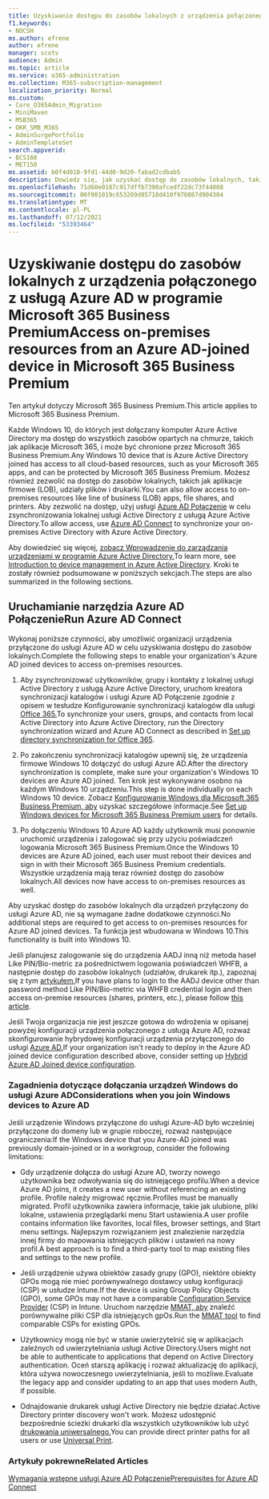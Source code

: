 ```yaml
---
title: Uzyskiwanie dostępu do zasobów lokalnych z urządzenia połączonego z usługą Azure AD w usłudze Microsoft 365 Business
f1.keywords:
- NOCSH
ms.author: efrene
author: efrene
manager: scotv
audience: Admin
ms.topic: article
ms.service: o365-administration
ms.collection: M365-subscription-management
localization_priority: Normal
ms.custom:
- Core_O365Admin_Migration
- MiniMaven
- MSB365
- OKR_SMB_M365
- AdminSurgePortfolio
- AdminTemplateSet
search.appverid:
- BCS160
- MET150
ms.assetid: b0f4d010-9fd1-44d0-9d20-fabad2cdbab5
description: Dowiedz się, jak uzyskać dostęp do zasobów lokalnych, takich jak aplikacje firmowe, udziały plików i drukarki, za pomocą Azure Active Directory urządzenia Windows 10 firmowego.
ms.openlocfilehash: 71d60e0187c917dffb7390afcedf22dc73f44008
ms.sourcegitcommit: 00f001019c653269d85718d410f970887d904304
ms.translationtype: MT
ms.contentlocale: pl-PL
ms.lasthandoff: 07/12/2021
ms.locfileid: "53393464"
---
```

# <a name="access-on-premises-resources-from-an-azure-ad-joined-device-in-microsoft-365-business-premium"></a><span data-ttu-id="88788-103">Uzyskiwanie dostępu do zasobów lokalnych z urządzenia połączonego z usługą Azure AD w programie Microsoft 365 Business Premium</span><span class="sxs-lookup"><span data-stu-id="88788-103">Access on-premises resources from an Azure AD-joined device in Microsoft 365 Business Premium</span></span>

<span data-ttu-id="88788-104">Ten artykuł dotyczy Microsoft 365 Business Premium.</span><span class="sxs-lookup"><span data-stu-id="88788-104">This article applies to Microsoft 365 Business Premium.</span></span>

<span data-ttu-id="88788-105">Każde Windows 10, do których jest dołączany komputer Azure Active Directory ma dostęp do wszystkich zasobów opartych na chmurze, takich jak aplikacje Microsoft 365, i może być chronione przez Microsoft 365 Business Premium.</span><span class="sxs-lookup"><span data-stu-id="88788-105">Any Windows 10 device that is Azure Active Directory joined has access to all cloud-based resources, such as your Microsoft 365 apps, and can be protected by Microsoft 365 Business Premium.</span></span> <span data-ttu-id="88788-106">Możesz również zezwolić na dostęp do zasobów lokalnych, takich jak aplikacje firmowe (LOB), udziały plików i drukarki.</span><span class="sxs-lookup"><span data-stu-id="88788-106">You can also allow access to on-premises resources like line of business (LOB) apps, file shares, and printers.</span></span> <span data-ttu-id="88788-107">Aby zezwolić na dostęp, użyj usługi [Azure AD Połączenie](/azure/active-directory/connect/active-directory-aadconnect) w celu zsynchronizowania lokalnej usługi Active Directory z usługą Azure Active Directory.</span><span class="sxs-lookup"><span data-stu-id="88788-107">To allow access, use [Azure AD Connect](/azure/active-directory/connect/active-directory-aadconnect) to synchronize your on-premises Active Directory with Azure Active Directory.</span></span>

<span data-ttu-id="88788-108">Aby dowiedzieć się więcej, [zobacz Wprowadzenie do zarządzania urządzeniami w programie Azure Active Directory.](/azure/active-directory/device-management-introduction)</span><span class="sxs-lookup"><span data-stu-id="88788-108">To learn more, see [Introduction to device management in Azure Active Directory](/azure/active-directory/device-management-introduction).</span></span>
<span data-ttu-id="88788-109">Kroki te zostały również podsumowane w poniższych sekcjach.</span><span class="sxs-lookup"><span data-stu-id="88788-109">The steps are also summarized in the following sections.</span></span>

## <a name="run-azure-ad-connect"></a><span data-ttu-id="88788-110">Uruchamianie narzędzia Azure AD Połączenie</span><span class="sxs-lookup"><span data-stu-id="88788-110">Run Azure AD Connect</span></span>

<span data-ttu-id="88788-111">Wykonaj poniższe czynności, aby umożliwić organizacji urządzenia przyłączone do usługi Azure AD w celu uzyskiwania dostępu do zasobów lokalnych.</span><span class="sxs-lookup"><span data-stu-id="88788-111">Complete the following steps to enable your organization's Azure AD joined devices to access on-premises resources.</span></span>

1. <span data-ttu-id="88788-112">Aby zsynchronizować użytkowników, grupy i kontakty z lokalnej usługi Active Directory z usługą Azure Active Directory, uruchom kreatora synchronizacji katalogów i usługi Azure AD Połączenie zgodnie z opisem w tesłudze Konfigurowanie synchronizacji katalogów dla usługi [Office 365.](../enterprise/set-up-directory-synchronization.md)</span><span class="sxs-lookup"><span data-stu-id="88788-112">To synchronize your users, groups, and contacts from local Active Directory into Azure Active Directory, run the Directory synchronization wizard and Azure AD Connect as described in [Set up directory synchronization for Office 365](../enterprise/set-up-directory-synchronization.md).</span></span>

2. <span data-ttu-id="88788-113">Po zakończeniu synchronizacji katalogów upewnij się, że urządzenia firmowe Windows 10 dołączyć do usługi Azure AD.</span><span class="sxs-lookup"><span data-stu-id="88788-113">After the directory synchronization is complete, make sure your organization's Windows 10 devices are Azure AD joined.</span></span> <span data-ttu-id="88788-114">Ten krok jest wykonywane osobno na każdym Windows 10 urządzeniu.</span><span class="sxs-lookup"><span data-stu-id="88788-114">This step is done individually on each Windows 10 device.</span></span> <span data-ttu-id="88788-115">Zobacz [Konfigurowanie Windows dla Microsoft 365 Business Premium, aby](set-up-windows-devices.md) uzyskać szczegółowe informacje.</span><span class="sxs-lookup"><span data-stu-id="88788-115">See [Set up Windows devices for Microsoft 365 Business Premium users](set-up-windows-devices.md) for details.</span></span>

3. <span data-ttu-id="88788-116">Po dołączeniu Windows 10 Azure AD każdy użytkownik musi ponownie uruchomić urządzenia i zalogować się przy użyciu poświadczeń logowania Microsoft 365 Business Premium.</span><span class="sxs-lookup"><span data-stu-id="88788-116">Once the Windows 10 devices are Azure AD joined, each user must reboot their devices and sign in with their Microsoft 365 Business Premium credentials.</span></span> <span data-ttu-id="88788-117">Wszystkie urządzenia mają teraz również dostęp do zasobów lokalnych.</span><span class="sxs-lookup"><span data-stu-id="88788-117">All devices now have access to on-premises resources as well.</span></span>

<span data-ttu-id="88788-118">Aby uzyskać dostęp do zasobów lokalnych dla urządzeń przyłączony do usługi Azure AD, nie są wymagane żadne dodatkowe czynności.</span><span class="sxs-lookup"><span data-stu-id="88788-118">No additional steps are required to get access to on-premises resources for Azure AD joined devices.</span></span> <span data-ttu-id="88788-119">Ta funkcja jest wbudowana w Windows 10.</span><span class="sxs-lookup"><span data-stu-id="88788-119">This functionality is built into Windows 10.</span></span>

<span data-ttu-id="88788-120">Jeśli planujesz zalogowanie się do urządzenia AADJ inną niż metoda haseł Like PIN/Bio-metric za pośrednictwem logowania poświadczeń WHFB, a następnie dostęp do zasobów lokalnych (udziałów, drukarek itp.), zapoznaj się z tym [artykułem.](/windows/security/identity-protection/hello-for-business/hello-hybrid-aadj-sso-base)</span><span class="sxs-lookup"><span data-stu-id="88788-120">If you have plans to login to the AADJ device other than password method Like PIN/Bio-metric via WHFB credential login and then access on-premise resources (shares, printers, etc.), please follow [this article](/windows/security/identity-protection/hello-for-business/hello-hybrid-aadj-sso-base).</span></span>

<span data-ttu-id="88788-121">Jeśli Twoja organizacja nie jest jeszcze gotowa do wdrożenia w opisanej powyżej konfiguracji urządzenia połączonego z usługą Azure AD, rozważ skonfigurowanie hybrydowej konfiguracji urządzenia przyłączonego do usługi [Azure AD.](manage-windows-devices.md)</span><span class="sxs-lookup"><span data-stu-id="88788-121">If your organization isn't ready to deploy in the Azure AD joined device configuration described above, consider setting up [Hybrid Azure AD Joined device configuration](manage-windows-devices.md).</span></span>

### <a name="considerations-when-you-join-windows-devices-to-azure-ad"></a><span data-ttu-id="88788-122">Zagadnienia dotyczące dołączania urządzeń Windows do usługi Azure AD</span><span class="sxs-lookup"><span data-stu-id="88788-122">Considerations when you join Windows devices to Azure AD</span></span>

<span data-ttu-id="88788-123">Jeśli urządzenie Windows przyłączone do usługi Azure-AD było wcześniej przyłączone do domeny lub w grupie roboczej, rozważ następujące ograniczenia:</span><span class="sxs-lookup"><span data-stu-id="88788-123">If the Windows device that you Azure-AD joined was previously domain-joined or in a workgroup, consider the following limitations:</span></span>

- <span data-ttu-id="88788-124">Gdy urządzenie dołącza do usługi Azure AD, tworzy nowego użytkownika bez odwoływania się do istniejącego profilu.</span><span class="sxs-lookup"><span data-stu-id="88788-124">When a device Azure AD joins, it creates a new user without referencing an existing profile.</span></span> <span data-ttu-id="88788-125">Profile należy migrować ręcznie.</span><span class="sxs-lookup"><span data-stu-id="88788-125">Profiles must be manually migrated.</span></span> <span data-ttu-id="88788-126">Profil użytkownika zawiera informacje, takie jak ulubione, pliki lokalne, ustawienia przeglądarki menu Start ustawienia.</span><span class="sxs-lookup"><span data-stu-id="88788-126">A user profile contains information like favorites, local files, browser settings, and Start menu settings.</span></span> <span data-ttu-id="88788-127">Najlepszym rozwiązaniem jest znalezienie narzędzia innej firmy do mapowania istniejących plików i ustawień na nowy profil.</span><span class="sxs-lookup"><span data-stu-id="88788-127">A best approach is to find a third-party tool to map existing files and settings to the new profile.</span></span>

- <span data-ttu-id="88788-128">Jeśli urządzenie używa obiektów zasady grupy (GPO), niektóre obiekty GPOs [](/windows/configuration/provisioning-packages/how-it-pros-can-use-configuration-service-providers) mogą nie mieć porównywalnego dostawcy usług konfiguracji (CSP) w usłudze Intune.</span><span class="sxs-lookup"><span data-stu-id="88788-128">If the device is using Group Policy Objects (GPO), some GPOs may not have a comparable [Configuration Service Provider](/windows/configuration/provisioning-packages/how-it-pros-can-use-configuration-service-providers) (CSP) in Intune.</span></span> <span data-ttu-id="88788-129">Uruchom narzędzie [MMAT, aby](https://www.microsoft.com/download/details.aspx?id=45520) znaleźć porównywalne pliki CSP dla istniejących gpOs.</span><span class="sxs-lookup"><span data-stu-id="88788-129">Run the [MMAT tool](https://www.microsoft.com/download/details.aspx?id=45520) to find comparable CSPs for existing GPOs.</span></span>

- <span data-ttu-id="88788-130">Użytkownicy mogą nie być w stanie uwierzytelnić się w aplikacjach zależnych od uwierzytelniania usługi Active Directory.</span><span class="sxs-lookup"><span data-stu-id="88788-130">Users might not be able to authenticate to applications that depend on Active Directory authentication.</span></span> <span data-ttu-id="88788-131">Oceń starszą aplikację i rozważ aktualizację do aplikacji, która używa nowoczesnego uwierzytelniania, jeśli to możliwe.</span><span class="sxs-lookup"><span data-stu-id="88788-131">Evaluate the legacy app and consider updating to an app that uses modern Auth, if possible.</span></span>

- <span data-ttu-id="88788-132">Odnajdowanie drukarek usługi Active Directory nie będzie działać.</span><span class="sxs-lookup"><span data-stu-id="88788-132">Active Directory printer discovery won't work.</span></span> <span data-ttu-id="88788-133">Możesz udostępnić bezpośrednie ścieżki drukarki dla wszystkich użytkowników lub użyć [drukowania uniwersalnego.](/universal-print/)</span><span class="sxs-lookup"><span data-stu-id="88788-133">You can provide direct printer paths for all users or use [Universal Print](/universal-print/).</span></span>

### <a name="related-articles"></a><span data-ttu-id="88788-134">Artykuły pokrewne</span><span class="sxs-lookup"><span data-stu-id="88788-134">Related Articles</span></span>

[<span data-ttu-id="88788-135">Wymagania wstępne usługi Azure AD Połączenie</span><span class="sxs-lookup"><span data-stu-id="88788-135">Prerequisites for Azure AD Connect</span></span>](/azure/active-directory/hybrid/how-to-connect-install-prerequisites)
